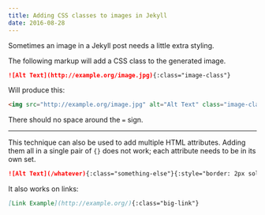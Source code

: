```yaml
---
title: Adding CSS classes to images in Jekyll
date: 2016-08-28
---
```


Sometimes an image in a Jekyll post needs a little extra styling.

The following markup will add a CSS class to the generated image.

```markdown
![Alt Text](http://example.org/image.jpg){:class="image-class"}
```

Will produce this:

```html
<img src="http://example.org/image.jpg" alt="Alt Text" class="image-class" />
```

There should no space around the `=` sign.

---

This technique can also be used to add multiple HTML attributes. Adding them all
in a single pair of `{}` does not work; each attribute needs to be in its own
set.

```markdown
![Alt Text](/whatever){:class="something-else"}{:style="border: 2px solid red;"}
```

It also works on links:

```markdown
[Link Example](http://example.org/){:class="big-link"}
```
